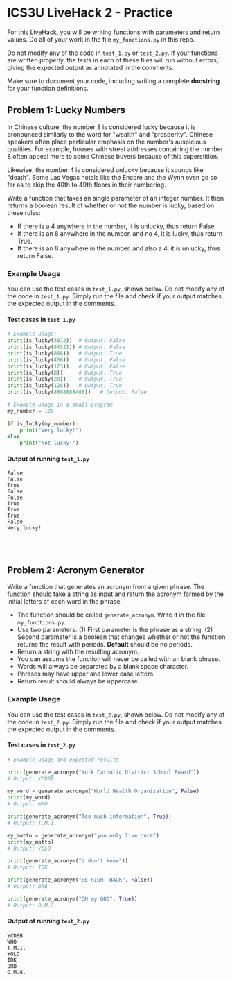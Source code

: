 # ICS3U LiveHack 2 - Practice

For this LiveHack, you will be writing functions with parameters and return values. Do all of your work in the file `my_functions.py` in this repo. 

Do not modify any of the code in `test_1.py` or `test_2.py`. If your functions are written properly, the tests in each of these files will run without errors, giving the expected output as annotated in the comments.

Make sure to document your code, including writing a complete **docstring** for your function definitions.



## Problem 1: Lucky Numbers

In Chinese culture, the number 8 is considered lucky because it is pronounced similarly to the word for "wealth" and "prosperity". Chinese speakers often place particular emphasis on the number's auspicious qualities. For example, houses with street addresses containing the number 8 often appeal more to some Chinese buyers because of this superstition.

Likewise, the number 4 is considered unlucky because it sounds like "death". Some Las Vegas hotels like the Encore and the Wynn even go so far as to skip the 40th to 49th floors in their numbering.

Write a function that takes an single parameter of an integer number. It then returns a boolean result of whether or not the number is lucky, based on these rules:

- If there is a 4 anywhere in the number, it is unlucky, thus return False.
- If there is an 8 anywhere in the number, and no 4, it is lucky, thus return True.
- If there is an 8 anywhere in the number, and also a 4, it is unlucky, thus return False.

### Example Usage
You can use the test cases in `test_1.py`, shown below. Do not modify any of the code in `test_1.py`. Simply run the file and check if your output matches the expected output in the comments.

#### Test cases in `test_1.py`
```python
# Example usage:
print(is_lucky(4872))  # Output: False
print(is_lucky(84321)) # Output: False
print(is_lucky(888))   # Output: True
print(is_lucky(456))   # Output: False
print(is_lucky(123))   # Output: False
print(is_lucky(8))     # Output: True
print(is_lucky(28))    # Output: True
print(is_lucky(128))   # Output: True
print(is_lucky(8888888488))   # Output: False

# Example usage in a small program
my_number = 128

if is_lucky(my_number):
    print("Very lucky!")
else:
    print("Not lucky!")
```

#### Output of running `test_1.py`
```
False
False
True
False
False
True
True
True
False
Very lucky!
```

<br><br>

## Problem 2: Acronym Generator

Write a function that generates an acronym from a given phrase. The function should take a string as input and return the acronym formed by the initial letters of each word in the phrase.

- The function should be called `generate_acronym`. Write it in the file `my_functions.py`.
- Use two parameters: (1) First parameter is the phrase as a string. (2) Second parameter is a boolean that changes whether or not the function returns the result with periods. **Default** should be no periods.
- Return a string with the resulting acronym.
- You can assume the function will never be called with an blank phrase. 
- Words will always be separated by a blank space character.
- Phrases may have upper and lower case letters.
- Return result should always be uppercase.

### Example Usage
You can use the test cases in `test_2.py`, shown below. Do not modify any of the code in `test_2.py`. Simply run the file and check if your output matches the expected output in the comments.

#### Test cases in `test_2.py`
```python
# Example usage and expected results

print(generate_acronym("York Catholic District School Board"))  
# Output: YCDSB

my_word = generate_acronym("World Health Organization", False)
print(my_word)
# Output: WHO

print(generate_acronym("Too much information", True))
# Output: T.M.I.

my_motto = generate_acronym("you only live once")
print(my_motto)
# Output: YOLO

print(generate_acronym("i don't know"))
# Output: IDK

print(generate_acronym("BE RIGHT BACK", False))
# Output: BRB

print(generate_acronym("OH my GOD", True))
# Output: O.M.G.
```

#### Output of running `test_2.py`
```
YCDSB
WHO
T.M.I.
YOLO
IDK
BRB
O.M.G.
```
